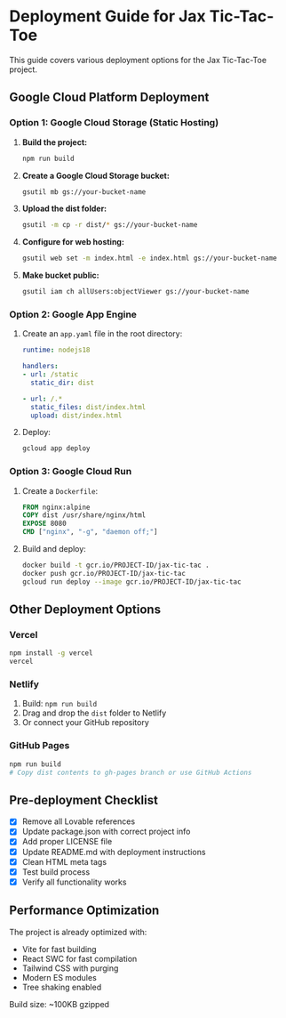 # Deployment Guide for Jax Tic-Tac-Toe

This guide covers various deployment options for the Jax Tic-Tac-Toe project.

## Google Cloud Platform Deployment

### Option 1: Google Cloud Storage (Static Hosting)

1. **Build the project:**
   ```bash
   npm run build
   ```

2. **Create a Google Cloud Storage bucket:**
   ```bash
   gsutil mb gs://your-bucket-name
   ```

3. **Upload the dist folder:**
   ```bash
   gsutil -m cp -r dist/* gs://your-bucket-name
   ```

4. **Configure for web hosting:**
   ```bash
   gsutil web set -m index.html -e index.html gs://your-bucket-name
   ```

5. **Make bucket public:**
   ```bash
   gsutil iam ch allUsers:objectViewer gs://your-bucket-name
   ```

### Option 2: Google App Engine

1. Create an `app.yaml` file in the root directory:
   ```yaml
   runtime: nodejs18
   
   handlers:
   - url: /static
     static_dir: dist
   
   - url: /.*
     static_files: dist/index.html
     upload: dist/index.html
   ```

2. Deploy:
   ```bash
   gcloud app deploy
   ```

### Option 3: Google Cloud Run

1. Create a `Dockerfile`:
   ```dockerfile
   FROM nginx:alpine
   COPY dist /usr/share/nginx/html
   EXPOSE 8080
   CMD ["nginx", "-g", "daemon off;"]
   ```

2. Build and deploy:
   ```bash
   docker build -t gcr.io/PROJECT-ID/jax-tic-tac .
   docker push gcr.io/PROJECT-ID/jax-tic-tac
   gcloud run deploy --image gcr.io/PROJECT-ID/jax-tic-tac
   ```

## Other Deployment Options

### Vercel
```bash
npm install -g vercel
vercel
```

### Netlify
1. Build: `npm run build`
2. Drag and drop the `dist` folder to Netlify
3. Or connect your GitHub repository

### GitHub Pages
```bash
npm run build
# Copy dist contents to gh-pages branch or use GitHub Actions
```

## Pre-deployment Checklist

- [x] Remove all Lovable references
- [x] Update package.json with correct project info
- [x] Add proper LICENSE file
- [x] Update README.md with deployment instructions
- [x] Clean HTML meta tags
- [x] Test build process
- [x] Verify all functionality works

## Performance Optimization

The project is already optimized with:
- Vite for fast building
- React SWC for fast compilation
- Tailwind CSS with purging
- Modern ES modules
- Tree shaking enabled

Build size: ~100KB gzipped